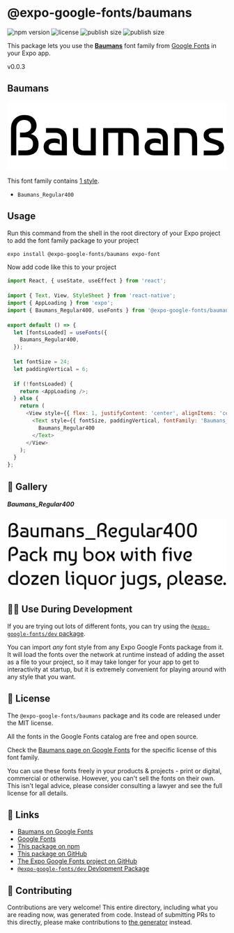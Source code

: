 # @expo-google-fonts/baumans

![npm version](https://flat.badgen.net/npm/v/@expo-google-fonts/baumans)
![license](https://flat.badgen.net/github/license/expo/google-fonts)
![publish size](https://flat.badgen.net/packagephobia/install/@expo-google-fonts/baumans)
![publish size](https://flat.badgen.net/packagephobia/publish/@expo-google-fonts/baumans)

This package lets you use the [**Baumans**](https://fonts.google.com/specimen/Baumans) font family from [Google Fonts](https://fonts.google.com/) in your Expo app.

v0.0.3

## Baumans

![Baumans](./font-family.png)

This font family contains [1 style](#-gallery).

- `Baumans_Regular400`

## Usage

Run this command from the shell in the root directory of your Expo project to add the font family package to your project
```sh
expo install @expo-google-fonts/baumans expo-font
```

Now add code like this to your project
```js
import React, { useState, useEffect } from 'react';

import { Text, View, StyleSheet } from 'react-native';
import { AppLoading } from 'expo';
import { Baumans_Regular400, useFonts } from '@expo-google-fonts/baumans';

export default () => {
  let [fontsLoaded] = useFonts({
    Baumans_Regular400,
  });

  let fontSize = 24;
  let paddingVertical = 6;

  if (!fontsLoaded) {
    return <AppLoading />;
  } else {
    return (
      <View style={{ flex: 1, justifyContent: 'center', alignItems: 'center' }}>
        <Text style={{ fontSize, paddingVertical, fontFamily: 'Baumans_Regular400' }}>
          Baumans_Regular400
        </Text>
      </View>
    );
  }
};

```

## 🔡 Gallery

##### Baumans_Regular400
![Baumans_Regular400](./9f9e8b94de7e96a118ae0165a927ffde8127bb9105f38bc5c39359622c7c40f4.ttf.png)


## 👩‍💻 Use During Development

If you are trying out lots of different fonts, you can try using the [`@expo-google-fonts/dev` package](https://github.com/expo/google-fonts/tree/master/font-packages/dev#readme).

You can import *any* font style from any Expo Google Fonts package from it. It will load the fonts
over the network at runtime instead of adding the asset as a file to your project, so it may take longer
for your app to get to interactivity at startup, but it is extremely convenient
for playing around with any style that you want.

## 📖 License

The `@expo-google-fonts/baumans` package and its code are released under the MIT license.

All the fonts in the Google Fonts catalog are free and open source.

Check the [Baumans page on Google Fonts](https://fonts.google.com/specimen/Baumans) for the specific license of this font family.

You can use these fonts freely in your products & projects - print or digital, commercial or otherwise. However, you can't sell the fonts on their own. This isn't legal advice, please consider consulting a lawyer and see the full license for all details.

## 🔗 Links

- [Baumans on Google Fonts](https://fonts.google.com/specimen/Baumans)
- [Google Fonts](https://fonts.google.com/)
- [This package on npm](https://www.npmjs.com/package/@expo-google-fonts/baumans)
- [This package on GitHub](https://github.com/expo/google-fonts/tree/master/font-packages/baumans)
- [The Expo Google Fonts project on GitHub](https://github.com/expo/google-fonts)
- [`@expo-google-fonts/dev` Devlopment Package](https://github.com/expo/google-fonts/tree/master/font-packages/dev)


## 🤝 Contributing

Contributions are very welcome! This entire directory, including what you are reading now, was generated from code. Instead of submitting PRs to this directly, please make contributions to [the generator](https://github.com/expo/google-fonts/tree/master/packages/generator) instead.
